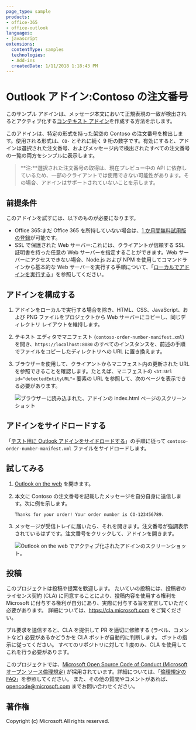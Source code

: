 ```yaml
---
page_type: sample
products:
- office-365
- office-outlook
languages:
- javascript
extensions:
  contentType: samples
  technologies:
  - Add-ins
  createdDate: 1/11/2018 1:18:43 PM
---
```

# Outlook アドイン:Contoso の注文番号

このサンプル アドインは、メッセージ本文において正規表現の一致が検出されるとアクティブ化する[コンテキスト アドイン](https://docs.microsoft.com/office/dev/add-ins/outlook/contextual-outlook-add-ins)を作成する方法を示します。

このアドインは、特定の形式を持った架空の Contoso の注文番号を検出します。使用される形式は、`CO-` とそれに続く 9 桁の数字です。有効にすると、アドインは選択された注文番号、およびメッセージ内で検出されたすべての注文番号の一覧の両方をシンプルに表示します。

> **注:**選択された注文番号の取得は、現在プレビュー中の API に依存しているため、一部のクライアントでは使用できない可能性があります。その場合、アドインはサポートされていないことを示します。

## 前提条件

このアドインを試すには、以下のものが必要になります。

- Office 365:まだ Office 365 を所持していない場合は、[1 か月間無料試用版の登録](http://office.microsoft.com/try/?WT%2Eintid1=ODC%5FENUS%5FFX101785584%5FXT104056786)が可能です。
- SSL で保護された Web サーバー:これには、クライアントが信頼する SSL 証明書を持った任意の Web サーバーを指定することができます。Web サーバーにアクセスできない場合、Node.js および NPM を使用してコマンドラインから基本的な Web サーバーを実行する手順について、「[ローカルでアドインを実行する](running-locally.md)」を参照してください。

## アドインを構成する

1. アドインをローカルで実行する場合を除き、HTML、CSS、JavaScript、および PNG ファイルをプロジェクトから Web サーバーにコピーし、同じディレクトリ レイアウトを維持します。
1. テキスト エディタでマニフェスト (`contoso-order-number-manifest.xml`) を開き、`https://localhost:8080` のすべてのインスタンスを、前述の手順でファイルをコピーしたディレクトリへの URL に置き換えます。
1. ブラウザーを使用して、クライアントからマニフェスト内の更新された URL を参照できることを確認します。たとえば、マニフェストの `<bt:Url id="detectedEntityURL">` 要素の URL を参照して、次のページを表示できる必要があります。

    ![ブラウザーに読み込まれた、アドインの index.html ページのスクリーンショット](readme-images/browse-to-add-in.PNG)

## アドインをサイドロードする

「[テスト用に Outlook アドインをサイドロードする](https://docs.microsoft.com/office/dev/add-ins/outlook/sideload-outlook-add-ins-for-testing)」の手順に従って `contoso-order-number-manifest.xml` ファイルをサイドロードします。

## 試してみる

1. [Outlook on the web](https://outlook.office.com) を開きます。
1. 本文に Contoso の注文番号を記載したメッセージを自分自身に送信します。次に例を示します。

    ```text
    Thanks for your order! Your order number is CO-123456789.
    ```

1. メッセージが受信トレイに届いたら、それを開きます。注文番号が強調表示されているはずです。注文番号をクリックして、アドインを開きます。

    ![Outlook on the web でアクティブ化されたアドインのスクリーンショット。](readme-images/add-in-activated.PNG)

## 投稿

このプロジェクトは投稿や提案を歓迎します。
たいていの投稿には、投稿者のライセンス契約 (CLA) に同意することにより、投稿内容を使用する権利を Microsoft に付与する権利が自分にあり、実際に付与する旨を宣言していただく必要があります。
詳細については、https://cla.microsoft.com をご覧ください。

プル要求を送信すると、CLA を提供して PR を適切に修飾する (ラベル、コメントなど) 必要があるかどうかを CLA ボットが自動的に判断します。
ボットの指示に従ってください。
すべてのリポジトリに対して 1 度のみ、CLA を使用してこれを行う必要があります。

このプロジェクトでは、[Microsoft Open Source Code of Conduct (Microsoft オープン ソース倫理規定)](https://opensource.microsoft.com/codeofconduct/)
が採用されています。詳細については、「[倫理規定の FAQ](https://opensource.microsoft.com/codeofconduct/faq/)」を参照してください。
また、その他の質問やコメントがあれば、[opencode@microsoft.com](mailto:opencode@microsoft.com) までお問い合わせください。

## 著作権

Copyright (c) Microsoft.All rights reserved.
